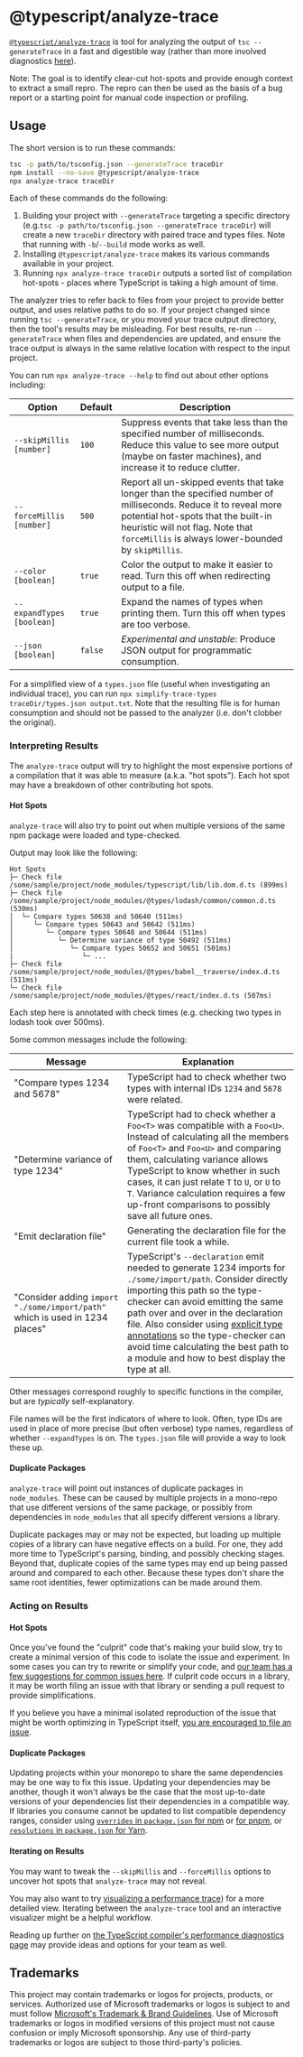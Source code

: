 # @typescript/analyze-trace

[`@typescript/analyze-trace`](https://github.com/microsoft/typescript-analyze-trace) is tool for analyzing the output of `tsc --generateTrace` in a fast and digestible way (rather than more involved diagnostics [here](https://github.com/microsoft/TypeScript/wiki/Performance-Tracing)).

Note: The goal is to identify clear-cut hot-spots and provide enough context to extract a small repro.
The repro can then be used as the basis of a bug report or a starting point for manual code inspection or profiling.

## Usage

The short version is to run these commands:

```sh
tsc -p path/to/tsconfig.json --generateTrace traceDir
npm install --no-save @typescript/analyze-trace
npx analyze-trace traceDir
```

Each of these commands do the following:

1. Building your project with `--generateTrace` targeting a specific directory (e.g.`tsc -p path/to/tsconfig.json --generateTrace traceDir`) will create a new `traceDir` directory with paired trace and types files.
   Note that running with `-b`/`--build` mode works as well.
2. Installing `@typescript/analyze-trace` makes its various commands available in your project.
3. Running `npx analyze-trace traceDir` outputs a sorted list of compilation hot-spots - places where TypeScript is taking a high amount of time.

The analyzer tries to refer back to files from your project to provide better output, and uses relative paths to do so.
If your project changed since running `tsc --generateTrace`, or you moved your trace output directory, then the tool's results may be misleading.
For best results, re-run `--generateTrace` when files and dependencies are updated, and ensure the trace output is always in the same relative location with respect to the input project.

You can run `npx analyze-trace --help` to find out about other options including:

Option                    | Default | Description
--------------------------|---------|-------------------------------------------------------------------------------
`--skipMillis [number]`   | `100`   | Suppress events that take less than the specified number of milliseconds. Reduce this value to see more output (maybe on faster machines), and increase it to reduce clutter.
`--forceMillis [number]`  | `500`   | Report all un-skipped events that take longer than the specified number of milliseconds. Reduce it to reveal more potential hot-spots that the built-in heuristic will not flag. Note that `forceMillis` is always lower-bounded by `skipMillis`.
`--color [boolean]`       | `true`  | Color the output to make it easier to read. Turn this off when redirecting output to a file.
`--expandTypes [boolean]` | `true`  | Expand the names of types when printing them. Turn this off when types are too verbose.
`--json [boolean]`        | `false` | *Experimental and unstable*: Produce JSON output for programmatic consumption.

For a simplified view of a `types.json` file (useful when investigating an individual trace), you can run `npx simplify-trace-types traceDir/types.json output.txt`.
Note that the resulting file is for human consumption and should not be passed to the analyzer (i.e. don't clobber the original).

### Interpreting Results

The `analyze-trace` output will try to highlight the most expensive portions of a compilation that it was able to measure (a.k.a. "hot spots").
Each hot spot may have a breakdown of other contributing hot spots.

#### Hot Spots

`analyze-trace` will also try to point out when multiple versions of the same npm package were loaded and type-checked.

Output may look like the following:

```
Hot Spots
├─ Check file /some/sample/project/node_modules/typescript/lib/lib.dom.d.ts (899ms)
├─ Check file /some/sample/project/node_modules/@types/lodash/common/common.d.ts (530ms)
│  └─ Compare types 50638 and 50640 (511ms)
│     └─ Compare types 50643 and 50642 (511ms)
│        └─ Compare types 50648 and 50644 (511ms)
│           └─ Determine variance of type 50492 (511ms)
│              └─ Compare types 50652 and 50651 (501ms)
|                 └─ ...
├─ Check file /some/sample/project/node_modules/@types/babel__traverse/index.d.ts (511ms)
└─ Check file /some/sample/project/node_modules/@types/react/index.d.ts (507ms)
```

Each step here is annotated with check times (e.g. checking two types in lodash took over 500ms).

Some common messages include the following:

Message | Explanation
--------|------------
"Compare types 1234 and 5678" | TypeScript had to check whether two types with internal IDs `1234` and `5678` were related.
"Determine variance of type 1234" | TypeScript had to check whether a `Foo<T>` was compatible with a `Foo<U>`. Instead of calculating all the members of `Foo<T>` and `Foo<U>` and comparing them, calculating variance allows TypeScript to know whether in such cases, it can just relate `T` to `U`, or `U` to `T`. Variance calculation requires a few up-front comparisons to possibly save all future ones.
"Emit declaration file" | Generating the declaration file for the current file took a while.
"Consider adding `import "./some/import/path"` which is used in 1234 places" | TypeScript's `--declaration` emit needed to generate 1234 imports for `./some/import/path`. Consider directly importing this path so the type-checker can avoid emitting the same path over and over in the declaration file. Also consider using [explicit type annotations](https://github.com/microsoft/TypeScript/wiki/Performance#using-type-annotations) so the type-checker can avoid time calculating the best path to a module and how to best display the type at all.

Other messages correspond roughly to specific functions in the compiler, but are *typically* self-explanatory.

File names will be the first indicators of where to look.
Often, type IDs are used in place of more precise (but often verbose) type names, regardless of whether `--expandTypes` is on.
The `types.json` file will provide a way to look these up.

#### Duplicate Packages

`analyze-trace` will point out instances of duplicate packages in `node_modules`.
These can be caused by multiple projects in a mono-repo that use different versions of the same package, or possibly from dependencies in `node_modules` that all specify different versions a library.

Duplicate packages may or may not be expected, but loading up multiple copies of a library can have negative effects on a build.
For one, they add more time to TypeScript's parsing, binding, and possibly checking stages.
Beyond that, duplicate copies of the same types may end up being passed around and compared to each other.
Because these types don't share the same root identities, fewer optimizations can be made around them.

### Acting on Results

#### Hot Spots

Once you've found the "culprit" code that's making your build slow, try to create a minimal version of this code to isolate the issue and experiment.
In some cases you can try to rewrite or simplify your code, and [our team has a few suggestions for common issues here](https://github.com/microsoft/TypeScript/wiki/Performance#writing-easy-to-compile-code).
If culprit code occurs in a library, it may be worth filing an issue with that library or sending a pull request to provide simplifications.

If you believe you have a minimal isolated reproduction of the issue that might be worth optimizing in TypeScript itself, [you are encouraged to file an issue](https://github.com/microsoft/TypeScript/issues/new/choose).

#### Duplicate Packages

Updating projects within your monorepo to share the same dependencies may be one way to fix this issue.
Updating your dependencies may be another, though it won't always be the case that the most up-to-date versions of your dependencies list their dependencies in a compatible way.
If libraries you consume cannot be updated to list compatible dependency ranges, consider using [`overrides` in `package.json` for npm](https://docs.npmjs.com/cli/v8/configuring-npm/package-json#overrides) or [for pnpm](https://pnpm.io/package_json#pnpmoverrides), or [`resolutions` in `package.json` for Yarn](https://classic.yarnpkg.com/lang/en/docs/selective-version-resolutions/).

#### Iterating on Results

You may want to tweak the `--skipMillis` and `--forceMillis` options to uncover hot spots that `analyze-trace` may not reveal.

You may also want to try [visualizing a performance trace](https://github.com/microsoft/TypeScript/wiki/Performance-Tracing)) for a more detailed view.
Iterating between the `analyze-trace` tool and an interactive visualizer might be a helpful workflow.


Reading up further on [the TypeScript compiler's performance diagnostics page](https://github.com/microsoft/TypeScript/wiki/Performance) may provide ideas and options for your team as well.

## Trademarks

This project may contain trademarks or logos for projects, products, or services. Authorized use of Microsoft
trademarks or logos is subject to and must follow
[Microsoft's Trademark & Brand Guidelines](https://www.microsoft.com/en-us/legal/intellectualproperty/trademarks/usage/general).
Use of Microsoft trademarks or logos in modified versions of this project must not cause confusion or imply Microsoft sponsorship.
Any use of third-party trademarks or logos are subject to those third-party's policies.
